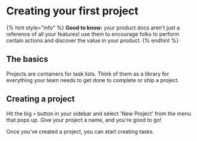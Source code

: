 # Creating your first project

{% hint style="info" %}
**Good to know:** your product docs aren't just a reference of all your features! use them to encourage folks to perform certain actions and discover the value in your product.
{% endhint %}

## The basics

Projects are containers for task lists. Think of them as a library for everything your team needs to get done to complete or ship a project.

## Creating a project

Hit the big `+` button in your sidebar and select 'New Project' from the menu that pops up. Give your project a name, and you're good to go!

Once you’ve created a project, you can start creating tasks.
